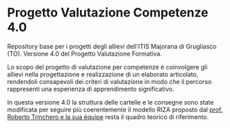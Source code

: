 # Progetto Valutazione Competenze 4.0
Repository base per i progetti degli allievi dell'ITIS Majorana di Grugliasco (TO). Versione 4.0 del Progetto Valutazione Formativa. 

Lo scopo del progetto di valutazione per competenze è coinvolgere gli allievi nella progettazione e realizzazione di un elaborato articolato, rendendoli consapevoli dei criteri di valutazione in modo che il percorso rappresenti una esperienza di apprendimento significativo.

In questa versione 4.0 la struttura delle cartelle e le consegne sono state modificata per seguire più coerentemente il modello RIZA proposto dal [prof. Roberto Trinchero e la sua équipe](http://www.edurete.org) resta il quadro teorico di riferimento.
